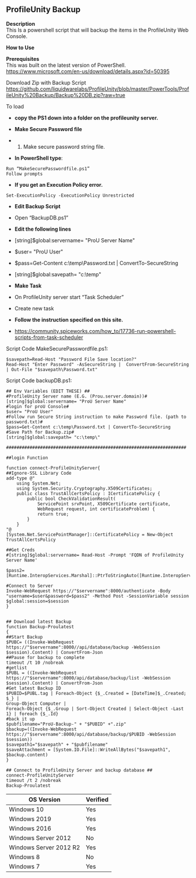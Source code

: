 ## ProfileUnity Backup <br>

**Description** <br>
This Is a powershell script that will backup the items in the ProfileUnity Web Console.<br>

**How to Use** <br>

**Prerequisites** <br>
This was built on the latest version of PowerShell.<br>
https://www.microsoft.com/en-us/download/details.aspx?id=50395 <br>

Download Zip with Backup Script<br>
https://github.com/liquidwarelabs/ProfileUnity/blob/master/PowerTools/ProfileUnity%20Backup/Backup%20DB.zip?raw=true

To load 
- **copy the PS1 down into a folder on the profileunity server.**
- **Make Secure Password file**
- 1.	Make secure password string file.

- **In PowerShell type**:
````
Run “MakeSecurePasswordfile.ps1”
Follow prompts
````
- **If you get an Execution Policy error.**
````
Set-ExecutionPolicy -ExecutionPolicy Unrestricted
````
- **Edit Backup Script**

- Open “BackupDB.ps1”
- **Edit the following lines**
- [string]$global:servername= "ProU Server Name"
- $user= "ProU User"
- $pass=Get-Content c:\temp\Password.txt | ConvertTo-SecureString
- [string]$global:savepath= "c:\temp\"

- **Make Task**
- On ProfileUnity server start “Task Scheduler”
- Create new task
- **Follow the instruction specified on this site.**
- https://community.spiceworks.com/how_to/17736-run-powershell-scripts-from-task-scheduler


Script Code MakeSecurePasswordfile.ps1:
````
$savepath=Read-Host "Password File Save location?" 
Read-Host "Enter Password" -AsSecureString |  ConvertFrom-SecureString | Out-File "$savepath\Password.txt"
````



Script Code backupDB.ps1:
````
## Env Variables (EDIT THESE) ##
#ProfileUnity Server name (E.G. (Prou.server.domain))#
[string]$global:servername= "ProU Server Name"
#login for proU Console#
$user= "ProU User"
#Follow run Secure String instruction to make Password file. (path to password.txt)#
$pass=Get-Content c:\temp\Password.txt | ConvertTo-SecureString
#Save Path for Backup.zip#
[string]$global:savepath= "c:\temp\"

#####################################################################

##login Function

function connect-ProfileUnityServer{
##Ignore-SSL Library Code
add-type @"
    using System.Net;
    using System.Security.Cryptography.X509Certificates;
    public class TrustAllCertsPolicy : ICertificatePolicy {
        public bool CheckValidationResult(
            ServicePoint srvPoint, X509Certificate certificate,
            WebRequest request, int certificateProblem) {
            return true;
        }
    }
"@
[System.Net.ServicePointManager]::CertificatePolicy = New-Object TrustAllCertsPolicy

##Get Creds
#[string]$global:servername= Read-Host -Prompt 'FQDN of ProfileUnity Server Name'

$pass2=[Runtime.InteropServices.Marshal]::PtrToStringAuto([Runtime.InteropServices.Marshal]::SecureStringToBSTR($pass))

#Connect to Server
Invoke-WebRequest https://"$servername":8000/authenticate -Body "username=$user&password=$pass2" -Method Post -SessionVariable session
$global:session=$session
}


## Download latest Backup
function Backup-Proulatest
{
##Start Backup
$PUBC= ((Invoke-WebRequest https://"$servername":8000//api/database/backup -WebSession $session).Content) | ConvertFrom-Json
##Pause for backup to complete
timeout /t 10 /nobreak
#getlist
$PUBL = ((Invoke-WebRequest https://"$servername":8000/api/database/backup/list -WebSession $session).Content) | ConvertFrom-Json
#Get latest Backup ID
$PUBID=$PUBL.tag | Foreach-Object {$_.Created = [DateTime]$_.Created; $_} | 
Group-Object Computer | 
Foreach-Object {$_.Group | Sort-Object Created | Select-Object -Last 1} | foreach {$_.Id}
#back it up
$pubfilename="ProU-Backup-" + "$PUBID" +".zip"
$backup=((Invoke-WebRequest https://"$servername":8000/api/database/backup/$PUBID -WebSession $session))
$savepath1="$savepath" + "$pubfilename"
$saveAttachment = [System.IO.File]::WriteAllBytes("$savepath1", $backup.content)
}

## Connect to ProfileUnity Server and backup database ##
connect-ProfileUnityServer
timeout /t 2 /nobreak
Backup-Proulatest

````




| OS Version  | Verified |
| ------------- | ------------- |
|Windows 10 | Yes |
|Windows 2019 | Yes |
|Windows 2016 | Yes |
|Windows Server 2012 | No |
|Windows Server 2012 R2 | Yes |
|Windows 8 | No |
|Windows 7 | Yes |